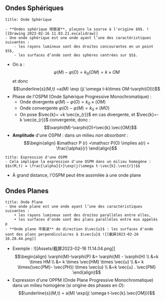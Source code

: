 
## Ondes Sphériques
```ad-note
title: Onde Sphérique

- **Ondes sphérique 球面波**, plaçons la sourse à l'origine $O$. ![[Drawing 2023-02-16 11.03.21.excalidraw]]
- Une onde sphérique est une onde ayant l’une des caractéristiques suivantes :
	- les rayons lumineux sont des droites concourantes en un point $S$,
	- les surfaces d’onde sont des sphères centrées sur $S$.
```

-  On a : $$\varphi(M)-\varphi(O)=k_{0}(OM)=k\times OM$$ et donc $$\underline{s}(M,t) =a(M) \exp (j( \omega t-k\times OM-\varphi(O)))$$
- Phase de l'OSPM (Onde Sphérique Progressive Monochromatique) :
	- Onde divergente $\varphi(M)-\varphi(O) = k_{0}\times(OM)$
	- Onde convergente $\varphi(O)-\varphi(M) = k_{0}\times(MO)$
	- On pose $\vec{k}= +k \vec{e_{r}}$ en cas divergente, et $\vec{k}=-k \vec{e_{r}}$ convergente, donc : $$\varphi(M)-\varphi(O)=\vec{k}.\vec{OM}$$
- **Amplitude** d'une OSPM : dans un milieu *non absorbant* : $$\begin{align}
&\mathscr P (r) =\mathscr  P(O) \implies a(r) = \frac{\alpha}{r}
\end{align}$$
```ad-note
title: Expression d'une OSPM
- Cela implique la expression d'une OSPM dans un milieu homogène : $$s(M,t) = \frac{\alpha}{r}\exp(j(\omega t-\vec{k}.\vec{r})$$
```
- À grand distance, l'OSPM peut être assimilée à une onde plane

## Ondes Planes
```ad-note
title: Onde Plane
- Une onde plane est une onde ayant l’une des caractéristiques suivantes :
	• les rayons lumineux sont des droites parallèles entre elles,
	• les surfaces d’onde sont des plans parallèles entre eux appelés p
- **Onde plane 平面波** de direction $\vec{u}$ : les surfaces d'onde sont des plans perpendiculaires à $\vec{u}$ ![[截屏2023-02-26 16.28.44.png]]
```

- Exemple : ![[Assets/截屏2023-02-16 11.14.04.png]] $$\begin{align}
\varphi(M)-\varphi(P) &= \varphi(M) - \varphi(H)  \\
&=k \times HM  \\
&= k \times \vec{HM} \times \vec{u}  \\
&= k \times(\vec{PM}- \vec{PH}) \times \vec{u}  \\
&=k \vec{u} . \vec{PM}
\end{align}$$
- Expression d'une OPPM (Onde Plane Progressive Monochromatique) dans un milieu homogène (si origine des phases en $O$): $$\underline{s}(M,t) = a(M) \exp(j( \omega t-\vec{k}.\vec{OM}))$$